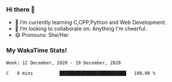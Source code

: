 ### Hi there 👋

- 🌱 I’m currently learning C,CPP,Python and Web Development.
- 👯 I’m looking to collaborate on: Anything I'm cheerful.
- 😄 Pronouns: She/Her

### My WakaTime Stats!

<!--START_SECTION:waka-->
```text
Week: 12 December, 2020 - 19 December, 2020

C   8 mins          █████████████████████████   100.00 % 
```
<!--END_SECTION:waka-->
